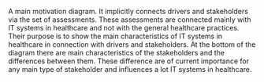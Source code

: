 A main motivation diagram. It implicitly connects drivers and stakeholders via the set of assessments. These assessments are connected mainly with IT systems in healthcare and not with the general healthcare practices. Their purpose is to show the main characteristics of IT systems in healthcare in connection with drivers and stakeholders. At the bottom of the diagram there are main characteristics of the stakeholders and the differences between them. These difference are of current importance for any main type of stakeholder and influences a lot IT systems in healthcare.  